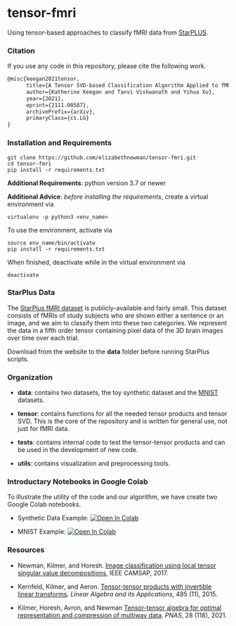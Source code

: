 # tensor-fmri


Using tensor-based approaches to classify fMRI data from [StarPLUS](http://www.cs.cmu.edu/afs/cs.cmu.edu/project/theo-81/www/). 

### Citation
If you use any code in this repository, please cite the following work.

```latex
@misc{keegan2021tensor,
      title={A Tensor SVD-based Classification Algorithm Applied to fMRI Data}, 
      author={Katherine Keegan and Tanvi Vishwanath and Yihua Xu},
      year={2021},
      eprint={2111.00587},
      archivePrefix={arXiv},
      primaryClass={cs.LG}
}
```

### Installation and Requirements
```angular2html
git clone https://github.com/elizabethnewman/tensor-fmri.git
cd tensor-fmri
pip install -r requirements.txt
```
**Additional Requirements**: python version 3.7 or newer

**Additional Advice**: *before installing the requirements*, create a virtual environment via
```angular2html
virtualenv -p python3 <env_name>
```
To use the environment, activate via
```angular2html
source env_name/bin/activate
pip install -r requirements.txt
```
When finished, deactivate while in the virtual environment via
```angular2html
deactivate
```

### StarPlus Data

The [StarPlus fMRI dataset](http://www.cs.cmu.edu/afs/cs.cmu.edu/project/theo-81/www/) is publicly-available and fairly small.  This dataset consists of fMRIs of study subjects who are shown either a sentence or an image, and we aim to classify them into these two categories.  We represent the data in a fifth order tensor containing pixel data of the 3D brain images over time over each trial. 

Download from the website to the **data** folder before running StarPlus scripts.


### Organization

* **data**:  contains two datasets, the toy synthetic dataset and the [MNIST](http://yann.lecun.com/exdb/mnist/) datasets.

* **tensor**: contains functions for all the needed tensor products and tensor SVD.  This is the core of the repository and is written for general use, not just for fMRI data.


* **tests**: contains internal code to test the tensor-tensor products and can be used in the development of new code.

* **utils**: contains visualization and preprocessing tools.  


### Introductary Notebooks in Google Colab

To illustrate the utility of the code and our algorithm, we have create two Google Colab notebooks.

* Synthetic Data Example:
[![Open In Colab](https://colab.research.google.com/assets/colab-badge.svg)](https://colab.research.google.com/drive/1Q4thsn05guspfAl4RuLdrfI3SjTZTiNA#scrollTo=r6Pdn4H9RSyI&uniqifier=1)

* MNIST Example:
[![Open In Colab](https://colab.research.google.com/assets/colab-badge.svg)](https://colab.research.google.com/drive/1KG29iU366NHc_5fbJoAEgAxT4OkE5vzG#scrollTo=r6Pdn4H9RSyI)


### Resources

* Newman, Kilmer, and Horesh. [Image classification using local tensor singular value decompositions](https://ieeexplore.ieee.org/document/8313137), IEEE CAMSAP, 2017.

* Kernfeld, Kilmer, and Aeron. [Tensor-tensor products with invertible linear transforms](https://www.sciencedirect.com/science/article/pii/S0024379515004358). *Linear Algebra and its Applications*, 485 (11), 2015.

* Kilmer, Horesh, Avron, and Newman [Tensor-tensor algebra for optimal representation and compression of multiway data](https://www.pnas.org/content/118/28/e2015851118/tab-article-info). *PNAS*, 28 (118), 2021.



